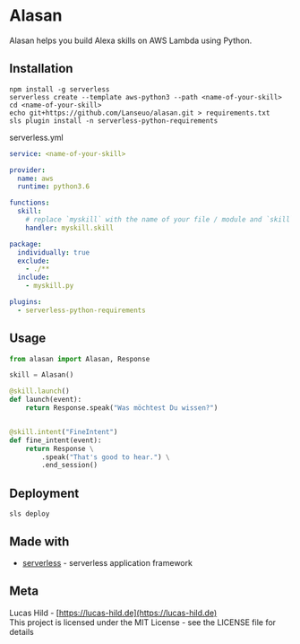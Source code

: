 # Alasan

Alasan helps you build Alexa skills on AWS Lambda using Python.

## Installation

```shell
npm install -g serverless
serverless create --template aws-python3 --path <name-of-your-skill>
cd <name-of-your-skill>
echo git+https://github.com/Lanseuo/alasan.git > requirements.txt
sls plugin install -n serverless-python-requirements
```

serverless.yml

```yaml
service: <name-of-your-skill>

provider:
  name: aws
  runtime: python3.6

functions:
  skill:
    # replace `myskill` with the name of your file / module and `skill` with the instance of Alasan (`skill = Alasan()`)
    handler: myskill.skill

package:
  individually: true
  exclude:
    - ./**
  include:
    - myskill.py

plugins:
  - serverless-python-requirements
```

## Usage

```python
from alasan import Alasan, Response

skill = Alasan()

@skill.launch()
def launch(event):
    return Response.speak("Was möchtest Du wissen?")


@skill.intent("FineIntent")
def fine_intent(event):
    return Response \
        .speak("That's good to hear.") \
        .end_session()
```

## Deployment

```shel
sls deploy
```

## Made with

- [serverless](https://serverless.com/) - serverless application framework

## Meta

Lucas Hild - [https://lucas-hild.de](https://lucas-hild.de)  
This project is licensed under the MIT License - see the LICENSE file for details